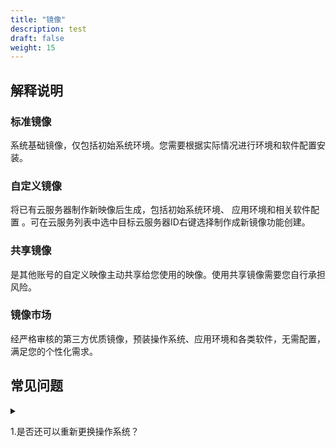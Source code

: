 ```yaml
---
title: "镜像"
description: test
draft: false
weight: 15
---
```


## 解释说明

### 标准镜像

系统基础镜像，仅包括初始系统环境。您需要根据实际情况进行环境和软件配置安装。

### 自定义镜像

将已有云服务器制作新映像后生成，包括初始系统环境、 应用环境和相关软件配置 。可在云服务列表中选中目标云服务器ID右键选择制作成新镜像功能创建。

### 共享镜像

是其他账号的自定义映像主动共享给您使用的映像。使用共享镜像需要您自行承担风险。

### 镜像市场

经严格审核的第三方优质镜像，预装操作系统、应用环境和各类软件，无需配置，满足您的个性化需求。

## 常见问题

<details>
<summary><p>
  1.是否还可以重新更换操作系统？
  </p></summary>
<p>
  支持，您可点击选中云主机点击右键后选择更换云服务器操作系统功能。
  </p>
</details>












